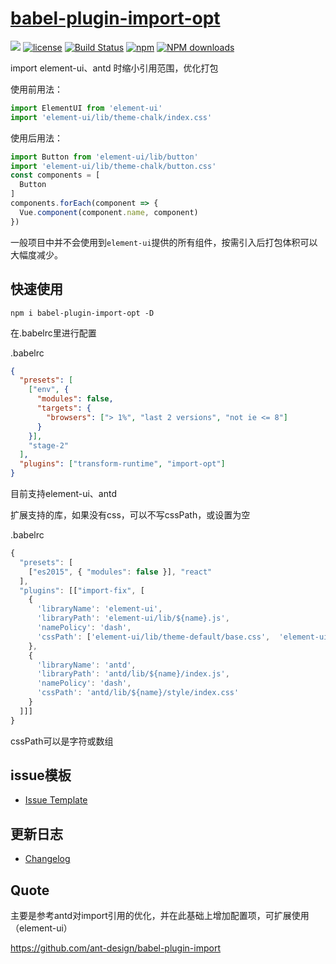 # [babel-plugin-import-opt](https://github.com/careteenL/babel-plugin-import-opt)
[![](https://img.shields.io/badge/Powered%20by-babel-plugin-import-opt-brightgreen.svg)](https://github.com/careteenL/babel-plugin-import-opt)
[![license](https://img.shields.io/badge/license-MIT-blue.svg)](https://github.com/careteenL/babel-plugin-import-opt/blob/master/LICENSE)
[![Build Status](https://travis-ci.org/careteenL/babel-plugin-import-opt.svg?branch=master)](https://travis-ci.org/careteenL/babel-plugin-import-opt)
[![npm](https://img.shields.io/badge/npm-0.1.3-orange.svg)](https://www.npmjs.com/package/@careteen/babel-plugin-import-opt)
[![NPM downloads](http://img.shields.io/npm/dm/@careteen/babel-plugin-import-opt.svg?style=flat-square)](http://www.npmtrends.com/@careteen/babel-plugin-import-opt)

import element-ui、antd 时缩小引用范围，优化打包

使用前用法：
```js
import ElementUI from 'element-ui'
import 'element-ui/lib/theme-chalk/index.css'
```

使用后用法：
```js
import Button from 'element-ui/lib/button'
import 'element-ui/lib/theme-chalk/button.css'
const components = [
  Button
]
components.forEach(component => {
  Vue.component(component.name, component)
})
```
一般项目中并不会使用到`element-ui`提供的所有组件，按需引入后打包体积可以大幅度减少。

## 快速使用

```shell
npm i babel-plugin-import-opt -D
```

在.babelrc里进行配置

.babelrc
```json
{
  "presets": [
    ["env", {
      "modules": false,
      "targets": {
        "browsers": ["> 1%", "last 2 versions", "not ie <= 8"]
      }
    }],
    "stage-2"
  ],
  "plugins": ["transform-runtime", "import-opt"]
}

```
目前支持element-ui、antd

扩展支持的库，如果没有css，可以不写cssPath，或设置为空

.babelrc
```javascript
{
  "presets": [
    ["es2015", { "modules": false }], "react"
  ],
  "plugins": [["import-fix", [
    {
      'libraryName': 'element-ui',
      'libraryPath': 'element-ui/lib/${name}.js',
      'namePolicy': 'dash',
      'cssPath': ['element-ui/lib/theme-default/base.css',  'element-ui/lib/theme-default/${name}.css']
    },
    {
      'libraryName': 'antd',
      'libraryPath': 'antd/lib/${name}/index.js',
      'namePolicy': 'dash',
      'cssPath': 'antd/lib/${name}/style/index.css'
    }
  ]]]
}
```
cssPath可以是字符或数组

## issue模板

- [Issue Template](./ISSUETEMPLATE.md)

## 更新日志

- [Changelog](./CHANGELOG.md)

## Quote

主要是参考antd对import引用的优化，并在此基础上增加配置项，可扩展使用（element-ui）

https://github.com/ant-design/babel-plugin-import
